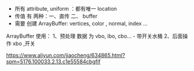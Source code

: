 
- 所有 attribute, uniform ：都有唯一 location
- 传值 有 两种：一、直传   二、 buffer
- 需要 创建 ArrayBuffer:  vertices, color , normal, index ...

ArrayBuffer 使用：
1、预处理 数据 为 vbo, ibo, cbo...  - 带开关水桶
2、后面操作 xbo ,开关


https://www.aliyun.com/jiaocheng/634865.html?spm=5176.100033.2.13.c1e55584cbgfif